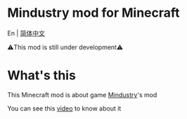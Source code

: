 # Mindustry mod for Minecraft
En | [简体中文](README-zh_cn.MD)

⚠️This mod is still under development⚠️
# What's this
This Minecraft mod is about game [Mindustry](https://github.com/Anuken/Mindustry)'s mod

You can see this [video](https://b23.tv/rnAnPnZ) to know about it
